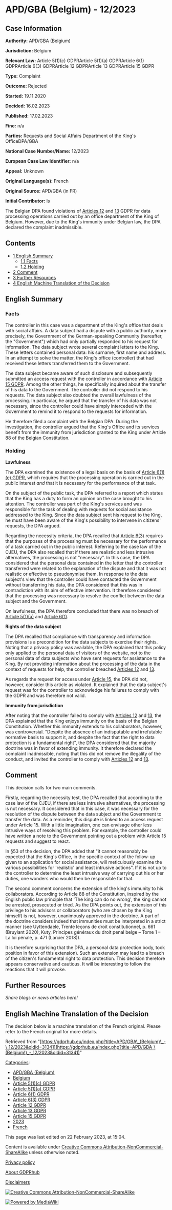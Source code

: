# APD/GBA (Belgium) - 12/2023

## Case Information

**Authority:** APD/GBA (Belgium)

**Jurisdiction:** Belgium

**Relevant Law:** Article 5(1)(c) GDPRArticle 5(1)(a) GDPRArticle 6(1) GDPRArticle 6(3) GDPRArticle 12 GDPRArticle 13 GDPRArticle 15 GDPR

**Type:** Complaint

**Outcome:** Rejected

**Started:** 19.11.2020

**Decided:** 16.02.2023

**Published:** 17.02.2023

**Fine:** n/a

**Parties:** Requests and Social Affairs Department of the King's OfficeDPA/GBA

**National Case Number/Name:** 12/2023

**European Case Law Identifier:** n/a

**Appeal:** Unknown

**Original Language(s):** French

**Original Source:** APD/GBA (in FR)

**Initial Contributor:** ls

The Belgian DPA found violations of [Articles 12](/index.php?title=Category:Article_12_GDPR "Category:Article 12 GDPR") and [13](/index.php?title=Category:Article_13_GDPR "Category:Article 13 GDPR") GDPR for data processing operations carried out by an office department of the King of Belgium. However, due to the King's immunity under Belgian law, the DPA declared the complaint inadmissible.

## Contents

*   [1 English Summary](#English_Summary)
    *   [1.1 Facts](#Facts)
    *   [1.2 Holding](#Holding)
*   [2 Comment](#Comment)
*   [3 Further Resources](#Further_Resources)
*   [4 English Machine Translation of the Decision](#English_Machine_Translation_of_the_Decision)

## English Summary

### Facts

The controller in this case was a department of the King's office that deals with social affairs. A data subject had a dispute with a public authority, more precisely, the Government of the German-speaking Community (hereafter, the "Government") which had only partially responded to his request for information. The data subject wrote several complaint letters to the King. These letters contained personal data: his surname, first name and address. In an attempt to solve the matter, the King's office (controller) that had received these letters transferred them to the Government.

The data subject became aware of such disclosure and subsequently submitted an access request with the controller in accordance with [Article 15 GDPR](/index.php?title=Category:Article_15_GDPR "Category:Article 15 GDPR"). Among the other things, he specifically inquired about the transfer of his data to the Government. The controller did not respond to his requests. The data subject also doubted the overall lawfulness of the processing. In particular, he argued that the transfer of his data was not necessary, since the controller could have simply interceded with the Government to remind it to respond to the requests for information.

He therefore filed a complaint with the Belgian DPA. During the investigation, the controller argued that the King's Office and its services benefit from the immunity from jurisdiction granted to the King under Article 88 of the Belgian Constitution.

### Holding

**Lawfulness**

The DPA examined the existence of a legal basis on the basis of [Article 6(1)(e) GDPR](/index.php?title=Category:Article_6\(1\)_GDPR "Category:Article 6(1) GDPR"), which requires that the processing operation is carried out in the public interest _and_ that it is necessary for the performance of that task.

On the subject of the public task, the DPA referred to a report which states that the King has a duty to form an opinion on the case brought to his attention. The controller was part of the King's services and was responsible for the task of dealing with requests for social assistance addressed to the King. Since the data subject sent his request to the King, he must have been aware of the King's possibility to intervene in citizens' requests, the DPA argued.

Regarding the necessity criteria, the DPA recalled that [Article 6(3)](/index.php?title=Category:Article_6\(3\)_GDPR "Category:Article 6(3) GDPR") requires that the purposes of the processing must be necessary for the performance of a task carried out in the public interest. Referring to the case law of the CJEU, the DPA also recalled that if there are realistic and less intrusive alternatives, the processing is not "necessary". In this case, the DPA considered that the personal data contained in the letter that the controller transferred were related to the explanation of the dispute and that it was not realistic or effective to pseudonymise them. In response to the data subject's view that the controller could have contacted the Government without transferring his data, the DPA considered that this was in contradiction with its aim of effective intervention. It therefore considered that the processing was necessary to resolve the conflict between the data subject and the Government.

On lawfulness, the DPA therefore concluded that there was no breach of [Article 5(1)(a)](/index.php?title=Category:Article_5\(1\)\(a\)_GDPR "Category:Article 5(1)(a) GDPR") and [Article 6(1)](/index.php?title=Category:Article_6\(1\)_GDPR "Category:Article 6(1) GDPR").

**Rights of the data subject**

The DPA recalled that compliance with transparency and information provisions is a precondition for the data subjects to exercise their rights. Noting that a privacy policy was available, the DPA explained that this policy only applied to the personal data of visitors of the website, not to the personal data of data subjects who have sent requests for assistance to the King. By not providing information about the processing of the data in the context of requests for help, the controller breached [Articles 12](/index.php?title=Category:Article_12_GDPR "Category:Article 12 GDPR") and [13](/index.php?title=Category:Article_13_GDPR "Category:Article 13 GDPR").

As regards the request for access under [Article 15](/index.php?title=Category:Article_15_GDPR "Category:Article 15 GDPR"), the DPA did not, however, consider this article as violated. It explained that the data subject's request was for the controller to acknowledge his failures to comply with the GDPR and was therefore not valid.

**Immunity from jurisdiction**

After noting that the controller failed to comply with [Articles 12](/index.php?title=Category:Article_12_GDPR "Category:Article 12 GDPR") and [13](/index.php?title=Category:Article_13_GDPR "Category:Article 13 GDPR"), the DPA explained that the King enjoys immunity on the basis of the Belgian Constitution. Whether this immunity extends to his collaborators, however, was controversial. "Despite the absence of an indisputable and irrefutable normative basis to support it, and despite the fact that the right to data protection is a fundamental right", the DPA considered that the majority doctrine was in favor of extending immunity. It therefore declared the complaint inadmissible, noting that this did not remove the illegality of the conduct, and invited the controller to comply with [Articles 12](/index.php?title=Category:Article_12_GDPR "Category:Article 12 GDPR") and [13](/index.php?title=Category:Article_13_GDPR "Category:Article 13 GDPR").

## Comment

This decision calls for two main comments.

Firstly, regarding the necessity test, the DPA recalled that according to the case law of the CJEU, if there are less intrusive alternatives, the processing is not necessary. It considered that in this case, it was necessary for the resolution of the dispute between the data subject and the Government to transfer the data. As a reminder, this dispute is linked to an access request under Article 15. With a little imagination, one can envisage other less intrusive ways of resolving this problem. For example, the controller could have written a note to the Government pointing out a problem with Article 15 requests and suggest to react.

In §53 of the decision, the DPA added that "it cannot reasonably be expected that the King's Office, in the specific context of the follow-up given to an application for social assistance, will meticulously examine the various possibilities for 'realistic' and least intrusive actions". If it is not up to the controller to determine the least intrusive way of carrying out his or her duties, one wonders who would then be responsible for that.

The second comment concerns the extension of the king's immunity to his collaborators. According to Article 88 of the Constitution, inspired by the English public law principle that 'The king can do no wrong', the king cannot be arrested, prosecuted or tried. As the DPA points out, the extension of this privilege to his advisors or collaborators (who are chosen by the King himself) is not, however, unanimously approved in the doctrine. A part of the doctrine considers indeed that immunities must be interpreted in a strict manner (see Uyttendaele, Trente leçons de droit constitutionnel, p. 661 (Bruylant 2020), Kuty, Principes généraux du droit penal belge – Tome 1 – La loi pénale, p. 471 (Larcier 2018)).

It is therefore surprising that the DPA, a personal data protection body, took position in favor of this extension). Such an extension may lead to a breach of the citizen's fundamental right to data protection. This decision therefore appears conservative and cautious. It will be interesting to follow the reactions that it will provoke.

## Further Resources

_Share blogs or news articles here!_

## English Machine Translation of the Decision

The decision below is a machine translation of the French original. Please refer to the French original for more details.

Retrieved from "[https://gdprhub.eu/index.php?title=APD/GBA\_(Belgium)\_-\_12/2023&oldid=31341](https://gdprhub.eu/index.php?title=APD/GBA_\(Belgium\)_-_12/2023&oldid=31341)"

[Categories](/index.php?title=Special:Categories "Special:Categories"):

*   [APD/GBA (Belgium)](/index.php?title=Category:APD/GBA_\(Belgium\) "Category:APD/GBA (Belgium)")
*   [Belgium](/index.php?title=Category:Belgium "Category:Belgium")
*   [Article 5(1)(c) GDPR](/index.php?title=Category:Article_5\(1\)\(c\)_GDPR "Category:Article 5(1)(c) GDPR")
*   [Article 5(1)(a) GDPR](/index.php?title=Category:Article_5\(1\)\(a\)_GDPR "Category:Article 5(1)(a) GDPR")
*   [Article 6(1) GDPR](/index.php?title=Category:Article_6\(1\)_GDPR "Category:Article 6(1) GDPR")
*   [Article 6(3) GDPR](/index.php?title=Category:Article_6\(3\)_GDPR "Category:Article 6(3) GDPR")
*   [Article 12 GDPR](/index.php?title=Category:Article_12_GDPR "Category:Article 12 GDPR")
*   [Article 13 GDPR](/index.php?title=Category:Article_13_GDPR "Category:Article 13 GDPR")
*   [Article 15 GDPR](/index.php?title=Category:Article_15_GDPR "Category:Article 15 GDPR")
*   [2023](/index.php?title=Category:2023 "Category:2023")
*   [French](/index.php?title=Category:French "Category:French")

This page was last edited on 22 February 2023, at 15:04.

Content is available under [Creative Commons Attribution-NonCommercial-ShareAlike](https://creativecommons.org/licenses/by-nc-sa/4.0/) unless otherwise noted.

[Privacy policy](/index.php?title=GDPRhub:Privacy_policy)

[About GDPRhub](/index.php?title=GDPRhub:About)

[Disclaimers](/index.php?title=GDPRhub:General_disclaimer)

[![Creative Commons Attribution-NonCommercial-ShareAlike](/resources/assets/licenses/cc-by-nc-sa.png)](https://creativecommons.org/licenses/by-nc-sa/4.0/)

[![Powered by MediaWiki](/resources/assets/poweredby_mediawiki_88x31.png)](https://www.mediawiki.org/)
